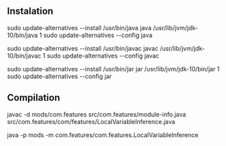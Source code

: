 ## Instalation

sudo update-alternatives --install /usr/bin/java java /usr/lib/jvm/jdk-10/bin/java 1
sudo update-alternatives --config java

sudo update-alternatives --install /usr/bin/javac javac /usr/lib/jvm/jdk-10/bin/javac 1
sudo update-alternatives --config javac

sudo update-alternatives --install /usr/bin/jar jar /usr/lib/jvm/jdk-10/bin/jar 1
sudo update-alternatives --config jar

## Compilation

javac -d mods/com.features src/com.features/module-info.java src/com.features/com/features/LocalVariableInference.java

java -p mods -m com.features/com.features.LocalVariableInference
